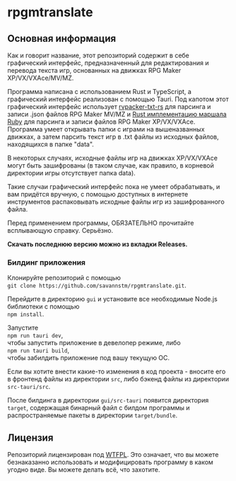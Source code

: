 # rpgmtranslate

## Основная информация

Как и говорит название, этот репозиторий содержит в себе графический интерфейс, предназначенный для редактирования и перевода текста игр, основанных на движках RPG Maker XP/VX/VXAce/MV/MZ.

Программа написана с использованием Rust и TypeScript, а графический интерфейс реализован с помощью Tauri. Под капотом этот графический интерфейс использует [rvpacker-txt-rs](https://github.com/savannstm/rvpacker-txt-rs) для парсинга и записи .json файлов RPG Maker MV/MZ и [Rust имплементацию маршала Ruby](https://github.com/savannstm/marshal-rs) для парсинга и записи файлов RPG Maker XP/VX/VXAce.
Программа умеет открывать папки с играми на вышеназванных движках, а затем парсить текст игр в .txt файлы из исходных файлов, находящихся в папке "data".

В некоторых случаях, исходные файлы игр на движках XP/VX/VXAce могут быть зашифрованы (в таком случае, как правило, в корневой директории игры отсутствует папка data).

Такие случаи графический интерфейс пока не умеет обрабатывать, и вам придётся вручную, с помощью доступных в интернете инструментов распаковывать исходные файлы игр из зашифрованного файла.

Перед применением программы, ОБЯЗАТЕЛЬНО прочитайте всплывающую справку. Серьёзно.

**Скачать последнюю версию можно из вкладки Releases.**

### Билдинг приложения

Клонируйте репозиторий с помощью\
`git clone https://github.com/savannstm/rpgmtranslate.git`.

Перейдите в директорию `gui` и установите все необходимые Node.js библиотеки с помощью\
`npm install`.

Запустите\
`npm run tauri dev`,\
чтобы запустить приложение в девелопер режиме, либо\
`npm run tauri build`,\
чтобы забилдить приложение под вашу текущую ОС.

Если вы хотите внести какие-то изменения в код проекта - вносите его в фронтенд файлы из директории `src`, либо бэкенд файлы из директории `src-tauri/src`.

После билдинга в директории `gui/src-tauri` появится директория `target`, содержащая бинарный файл с билдом программы и распространяемые пакеты в директории `target/bundle`.

## Лицензия

Репозиторий лицензирован под [WTFPL](http://www.wtfpl.net/).
Это означает, что вы можете безнаказанно использовать и модифицировать программу в каком угодно виде. Вы можете делать всё, что захотите.

